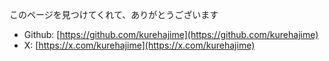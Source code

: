 このページを見つけてくれて、ありがとうございます

- Github: [https://github.com/kurehajime](https://github.com/kurehajime)
- X: [https://x.com/kurehajime](https://x.com/kurehajime)